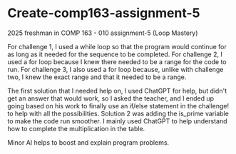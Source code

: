 # Create-comp163-assignment-5
2025 freshman in COMP 163 - 010 assignment-5 (Loop Mastery)

For challenge 1, I used a while loop so that the program would continue for as long as it needed for the sequence to be completed.
For challenge 2, I used a for loop because I knew there needed to be a range for the code to run.
For challenge 3, I also used a for loop because, unlike with challenge two, I knew the exact range and that it needed to be a range.

The first solution that I needed help on, I used ChatGPT for help, but didn't get an answer that would work, so I asked the teacher, and I ended up going based on his work to finally use an if/else statement in the challenge! to help with all the possibilities.
Solution 2 was adding the is_prime variable to make the code run smoother.
I mainly used ChatGPT to help understand how to complete the multiplication in the table.

Minor AI helps to boost and explain program problems.

